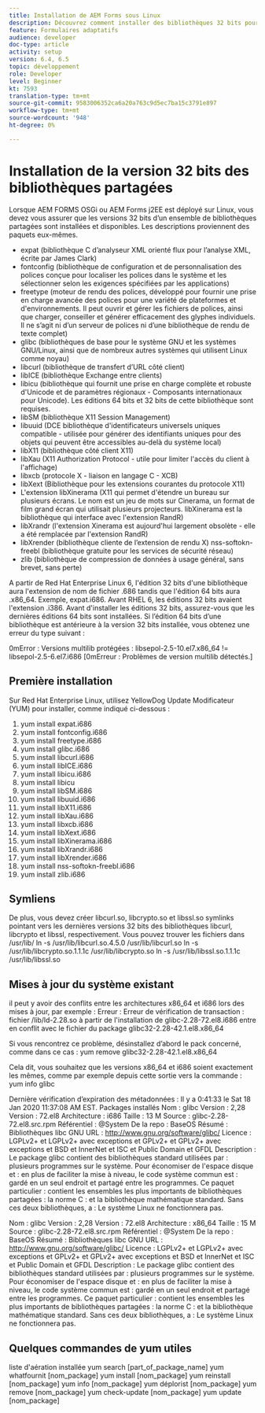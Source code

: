 ```yaml
---
title: Installation de AEM Forms sous Linux
description: Découvrez comment installer des bibliothèques 32 bits pour AEM Forms pour travailler sur l’installation de Linux.
feature: Formulaires adaptatifs
audience: developer
doc-type: article
activity: setup
version: 6.4, 6.5
topic: développement
role: Developer
level: Beginner
kt: 7593
translation-type: tm+mt
source-git-commit: 9583006352ca6a20a763c9d5ec7ba15c3791e897
workflow-type: tm+mt
source-wordcount: '948'
ht-degree: 0%

---
```



# Installation de la version 32 bits des bibliothèques partagées

Lorsque AEM FORMS OSGi ou AEM Forms j2EE est déployé sur Linux, vous devez vous assurer que les versions 32 bits d’un ensemble de bibliothèques partagées sont installées et disponibles.  Les descriptions proviennent des paquets eux-mêmes.

* expat (bibliothèque C d’analyseur XML orienté flux pour l’analyse XML, écrite par James Clark)
* fontconfig (bibliothèque de configuration et de personnalisation des polices conçue pour localiser les polices dans le système et les sélectionner selon les exigences spécifiées par les applications)
* freetype (moteur de rendu des polices, développé pour fournir une prise en charge avancée des polices pour une variété de plateformes et d&#39;environnements. Il peut ouvrir et gérer les fichiers de polices, ainsi que charger, conseiller et générer efficacement des glyphes individuels. Il ne s’agit ni d’un serveur de polices ni d’une bibliothèque de rendu de texte complet)
* glibc (bibliothèques de base pour le système GNU et les systèmes GNU/Linux, ainsi que de nombreux autres systèmes qui utilisent Linux comme noyau)
* libcurl (bibliothèque de transfert d’URL côté client)
* libICE (bibliothèque Exchange entre clients)
* libicu (bibliothèque qui fournit une prise en charge complète et robuste d&#39;Unicode et de paramètres régionaux - Composants internationaux pour Unicode). Les éditions 64 bits et 32 bits de cette bibliothèque sont requises.
* libSM (bibliothèque X11 Session Management)
* libuuid (DCE bibliothèque d&#39;identificateurs universels uniques compatible - utilisée pour générer des identifiants uniques pour des objets qui peuvent être accessibles au-delà du système local)
* libX11 (bibliothèque côté client X11)
* libXau (X11 Authorization Protocol - utile pour limiter l&#39;accès du client à l&#39;affichage)
* libxcb (protocole X - liaison en langage C - XCB)
* libXext (Bibliothèque pour les extensions courantes du protocole X11)
* L&#39;extension libXinerama (X11 qui permet d&#39;étendre un bureau sur plusieurs écrans. Le nom est un jeu de mots sur Cinerama, un format de film grand écran qui utilisait plusieurs projecteurs. libXinerama est la bibliothèque qui interface avec l&#39;extension RandR)
* libXrandr (l&#39;extension Xinerama est aujourd&#39;hui largement obsolète - elle a été remplacée par l&#39;extension RandR)
* libXrender (bibliothèque cliente de l’extension de rendu X)
nss-softokn-freebl (bibliothèque gratuite pour les services de sécurité réseau)
* zlib (bibliothèque de compression de données à usage général, sans brevet, sans perte)

A partir de Red Hat Enterprise Linux 6, l&#39;édition 32 bits d&#39;une bibliothèque aura l&#39;extension de nom de fichier .686 tandis que l&#39;édition 64 bits aura .x86_64. Exemple, expat.i686. Avant RHEL 6, les éditions 32 bits avaient l&#39;extension .i386. Avant d&#39;installer les éditions 32 bits, assurez-vous que les dernières éditions 64 bits sont installées. Si l’édition 64 bits d’une bibliothèque est antérieure à la version 32 bits installée, vous obtenez une erreur du type suivant :

0mError : Versions multilib protégées : libsepol-2.5-10.el7.x86_64 != libsepol-2.5-6.el7.i686 [0mErreur : Problèmes de version multilib détectés.]

## Première installation

Sur Red Hat Enterprise Linux, utilisez YellowDog Update Modificateur (YUM) pour installer, comme indiqué ci-dessous :

1. yum install expat.i686
2. yum install fontconfig.i686
3. yum install freetype.i686
4. yum install glibc.i686
5. yum install libcurl.i686
6. yum install libICE.i686
7. yum install libicu.i686
8. yum install libicu
9. yum install libSM.i686
10. yum install libuuid.i686
11. yum install libX11.i686
12. yum install libXau.i686
13. yum install libxcb.i686
14. yum install libXext.i686
15. yum install libXinerama.i686
16. yum install libXrandr.i686
17. yum install libXrender.i686
18. yum install nss-softokn-freebl.i686
19. yum install zlib.i686

## Symliens

De plus, vous devez créer libcurl.so, libcrypto.so et libssl.so symlinks pointant vers les dernières versions 32 bits des bibliothèques libcurl, libcrypto et libssl, respectivement. Vous pouvez trouver les fichiers dans /usr/lib/
ln -s /usr/lib/libcurl.so.4.5.0 /usr/lib/libcurl.so
ln -s /usr/lib/libcrypto.so.1.1.1c /usr/lib/libcrypto.so
ln -s /usr/lib/libssl.so.1.1.1c /usr/lib/libssl.so

## Mises à jour du système existant

il peut y avoir des conflits entre les architectures x86_64 et i686 lors des mises à jour, par exemple :
Erreur : Erreur de vérification de transaction :
fichier /lib/ld-2.28.so à partir de l&#39;installation de glibc-2.28-72.el8.i686 entre en conflit avec le fichier du package glibc32-2.28-42.1.el8.x86_64

Si vous rencontrez ce problème, désinstallez d’abord le pack concerné, comme dans ce cas :
yum remove glibc32-2.28-42.1.el8.x86_64

Cela dit, vous souhaitez que les versions x86_64 et i686 soient exactement les mêmes, comme par exemple depuis cette sortie vers la commande :
yum info glibc

Dernière vérification d’expiration des métadonnées : Il y a 0:41:33 le Sat 18 Jan 2020 11:37:08 AM EST.
Packages installés
Nom : glibc
Version : 2,28
Version : 72.el8
Architecture : i686
Taille : 13 M
Source : glibc-2.28-72.el8.src.rpm
Référentiel : @System
De la repo : BaseOS
Résumé : Bibliothèques libc GNU
URL : http://www.gnu.org/software/glibc/
Licence : LGPLv2+ et LGPLv2+ avec exceptions et GPLv2+ et GPLv2+ avec exceptions et BSD et InnerNet et ISC et Public Domain et GFDL
Description : Le package glibc contient des bibliothèques standard utilisées par : plusieurs programmes sur le système. Pour économiser de l&#39;espace disque et : en plus de faciliter la mise à niveau, le code système commun est : gardé en un seul endroit et partagé entre les programmes. Ce paquet particulier : contient les ensembles les plus importants de bibliothèques partagées : la norme C : et la bibliothèque mathématique standard. Sans ces deux bibliothèques, a : Le système Linux ne fonctionnera pas.

Nom : glibc
Version : 2,28
Version : 72.el8
Architecture : x86_64
Taille : 15 M
Source : glibc-2.28-72.el8.src.rpm
Référentiel : @System
De la repo : BaseOS
Résumé : Bibliothèques libc GNU
URL : http://www.gnu.org/software/glibc/
Licence : LGPLv2+ et LGPLv2+ avec exceptions et GPLv2+ et GPLv2+ avec exceptions et BSD et InnerNet et ISC et Public Domain et GFDL
Description : Le package glibc contient des bibliothèques standard utilisées par : plusieurs programmes sur le système. Pour économiser de l&#39;espace disque et : en plus de faciliter la mise à niveau, le code système commun est : gardé en un seul endroit et partagé entre les programmes. Ce paquet particulier : contient les ensembles les plus importants de bibliothèques partagées : la norme C : et la bibliothèque mathématique standard. Sans ces deux bibliothèques, a : Le système Linux ne fonctionnera pas.

## Quelques commandes de yum utiles

liste d&#39;aération installée
yum search [part_of_package_name]
yum whatfournit [nom_package]
yum install [nom_package]
yum reinstall [nom_package]
yum info [nom_package]
yum déplorist [nom_package]
yum remove [nom_package]
yum check-update [nom_package]
yum update [nom_package]
